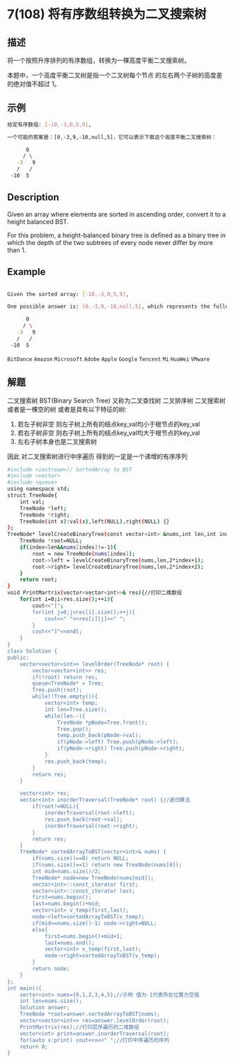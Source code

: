 # 7(108) 将有序数组转换为二叉搜索树
## 描述

将一个按照升序排列的有序数组，转换为一棵高度平衡二叉搜索树。

本题中，一个高度平衡二叉树是指一个二叉树每个节点 的左右两个子树的高度差的绝对值不超过 1。

## 示例
```bash
给定有序数组: [-10,-3,0,5,9],

一个可能的答案是：[0,-3,9,-10,null,5]，它可以表示下面这个高度平衡二叉搜索树：

      0
     / \
   -3   9
   /   /
 -10  5

``` 

## Description

Given an array where elements are sorted in ascending order, convert it to a height balanced BST.

For this problem, a height-balanced binary tree is defined as a binary tree in which the depth of the two subtrees of every node never differ by more than 1.

## Example

```bash

Given the sorted array: [-10,-3,0,5,9],

One possible answer is: [0,-3,9,-10,null,5], which represents the following height balanced BST:

      0
     / \
   -3   9
   /   /
 -10  5

```
`BitDance` `Amazon` `Microsoft` `Adobe` `Apple` `Google` `Tencent` `Mi` `HuaWei` `VMware`
## 解题
二叉搜索树 BST(Binary Search Tree) 又称为二叉查找树 二叉排序树
二叉搜索树或者是一棵空的树 或者是具有以下特征的树:
1. 若左子树非空 则左子树上所有的结点key_val均小于根节点的key_val
2. 若右子树非空 则右子树上所有的结点key_val均大于根节点的key_val
3. 左右子树本身也是二叉搜索树

因此 对二叉搜索树进行中序遍历 得到的一定是一个递增的有序序列

```bash
#include <iostream>// SortedArray to BST
#include <vector>
#include <queue>
using namespace std;
struct TreeNode{
    int val;
    TreeNode *left;
    TreeNode *right;
    TreeNode(int x):val(x),left(NULL),right(NULL) {}
};
TreeNode* levelCreateBinaryTree(const vector<int> &nums,int len,int index){//层序创建二叉树index为位置序号
    TreeNode *root=NULL;
    if(index<len&&nums[index]!=-1){
        root = new TreeNode(nums[index]);
        root->left = levelCreateBinaryTree(nums,len,2*index+1);
        root->right= levelCreateBinaryTree(nums,len,2*index+2);
    }
    return root;
}
void PrintMartrix(vector<vector<int>>& res){//打印二维数组
    for(int i=0;i<res.size();++i){
        cout<<"[";
        for(int j=0;j<res[i].size();++j){
            cout<<" "<<res[i][j]<<" ";
        }
        cout<<"]"<<endl;
    }
}
class Solution {
public:
    vector<vector<int>> levelOrder(TreeNode* root) {
        vector<vector<int>> res;
        if(!root) return res;
        queue<TreeNode* > Tree;
        Tree.push(root);
        while(!Tree.empty()){
            vector<int> temp;
            int len=Tree.size();
            while(len--){
                TreeNode *pNode=Tree.front();
                Tree.pop();
                temp.push_back(pNode->val);
                if(pNode->left) Tree.push(pNode->left);
                if(pNode->right) Tree.push(pNode->right);
            }
            res.push_back(temp);
        }
        return res;
    }

    vector<int> res;
    vector<int> inorderTraversal(TreeNode* root) {//递归算法
        if(root!=NULL){
            inorderTraversal(root->left);
            res.push_back(root->val);
            inorderTraversal(root->right);
        }
        return res;
    }
    TreeNode* sortedArrayToBST(vector<int>& nums) {
    	if(nums.size()==0) return NULL;
		if(nums.size()==1) return new TreeNode(nums[0]);
		int mid=nums.size()/2;
		TreeNode* node=new TreeNode(nums[mid]);
		vector<int>::const_iterator first;
		vector<int>::const_iterator last;
		first=nums.begin();
		last=nums.begin()+mid;
		vector<int> v_temp(first,last);
		node->left=sortedArrayToBST(v_temp);
		if(mid==nums.size()-1) node->right=NULL;
		else{
		    first=nums.begin()+mid+1;
		    last=nums.end();
		    vector<int> v_temp(first,last);
		    node->right=sortedArrayToBST(v_temp);
		}
		return node;
    }
};
int main(){
    vector<int> nums={0,1,2,3,4,5};//示例 值为-1代表所在位置为空值
    int len=nums.size();
    Solution answer;
    TreeNode *root=answer.sortedArrayToBST(nums);
    vector<vector<int>> res=answer.levelOrder(root);
    PrintMartrix(res);//打印层序遍历的二维数组
    vector<int> print=answer.inorderTraversal(root);
    for(auto x:print) cout<<x<<" ";//打印中序遍历的序列
    return 0;
}

```